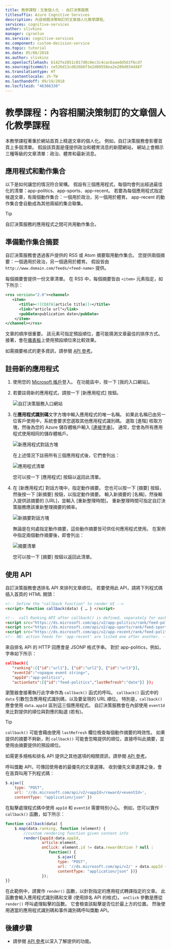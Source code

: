 ```yaml
---
title: 教學課程：文章個人化 - 自訂決策服務
titlesuffix: Azure Cognitive Services
description: 內容相關決策制訂的文章個人化教學課程。
services: cognitive-services
author: slivkins
manager: cgronlun
ms.service: cognitive-services
ms.component: custom-decision-service
ms.topic: tutorial
ms.date: 05/08/2018
ms.author: slivkins
ms.openlocfilehash: b142fe2051c017d0c0ec3c4cac6aaedd563f6cd7
ms.sourcegitcommit: ce526d13cd826b6f3e2d80558ea2e289d034d48f
ms.translationtype: HT
ms.contentlocale: zh-TW
ms.lasthandoff: 09/19/2018
ms.locfileid: "46366330"
---
```

# <a name="tutorial-article-personalization-for-contextual-decision-making"></a>教學課程：內容相關決策制訂的文章個人化教學課程

本教學課程著重於網站首頁上精選文章的個人化。 例如，自訂決策服務會影響首頁上多個清單。 假設該頁面是僅提供政治和體育消息的新聞網站， 網站上會顯示三種等級的文章清單：政治、體育和最新消息。

## <a name="applications-and-action-sets"></a>應用程式和動作集合

以下是如何讓您的情況符合架構。 假設有三個應用程式，每個均會列出經過最佳化的清單：app-politics、app-sports、app-recent。 若要為每個應用程式指定候選文章，有兩個動作集合：一個用於政治，另一個用於體育。 app-recent 的動作集合會自動成為其他兩組的集合聯集。

> [!TIP]
> 自訂決策服務的應用程式之間可共用動作集合。

## <a name="prepare-action-set-feeds"></a>準備動作集合摘要

自訂決策服務會透過客戶提供的 RSS 或 Atom 摘要取用動作集合。 您提供兩個摘要：一個適用於政治，另一個適用於體育。 假設皆由 `http://www.domain.com/feeds/<feed-name>` 提供。

每個摘要會提供一份文章清單。 在 RSS 中，每個摘要皆由 `<item>` 元素指定，如下所示：

```xml
<rss version="2.0"><channel>
   <item>
      <title><![CDATA[article title]]></title>
      <link>"article url"</link>
      <pubDate>publication date</pubDate>
    </item>
</channel></rss>
```

文章的順序很重要。 該元素可指定預設順位，盡可能猜測文章最佳的排序方式。 接著，會在[儀表板](#performance-dashboard)上使用預設順位來比較效果。

如需摘要格式的更多資訊，請參閱 [API 參考](custom-decision-service-api-reference.md#action-set-api-customer-provided)。

## <a name="register-a-new-app"></a>註冊新的應用程式

1. 使用您的 [Microsoft 帳戶](https://account.microsoft.com/account)登入。 在功能區中，按一下 [我的入口網站]。

2. 若要註冊新的應用程式，請按一下 [新應用程式] 按鈕。

    ![自訂決策服務入口網站](./media/custom-decision-service-tutorial/portal.png)

3. 在**應用程式識別碼**文字方塊中輸入應用程式的唯一名稱。 如果此名稱已由另一位客戶使用中，系統會要求您選取其他應用程式識別碼。 選取 [進階] 核取方塊，然後為您的 Azure 儲存體帳戶輸入 [[連接字串]](../../storage/common/storage-configure-connection-string.md)。 通常，您會為所有應用程式使用相同的儲存體帳戶。

    ![新應用程式對話方塊](./media/custom-decision-service-tutorial/new-app-dialog.png)

    在上述情況下註冊所有三個應用程式後，它們會列出：

    ![應用程式清單](./media/custom-decision-service-tutorial/apps.png)

    您可以按一下 [應用程式] 按鈕以返回此清單。

4. 在 [新應用程式] 對話方塊中，指定動作摘要。 您也可以按一下 [摘要] 按鈕，然後按一下 [新摘要] 按鈕，以指定動作摘要。 輸入新摘要的 [名稱]，然後輸入提供該摘要的 [URL]，並輸入 [重新整理時間]。 重新整理時間可指定自訂決策服務應該重新整理摘要的頻率。

    ![新摘要對話方塊](./media/custom-decision-service-tutorial/new-feed-dialog.png)

    無論是在何處指定動作摘要，這些動作摘要皆可供任何應用程式使用。 在案例中指定兩個動作摘要後，即會列出：

    ![摘要清單](./media/custom-decision-service-tutorial/feeds.png)

    您可以按一下 [摘要] 按鈕以返回此清單。

## <a name="use-the-apis"></a>使用 API

自訂決策服務會透排名 API 來排列文章順位。 若要使用此 API，請將下列程式碼插入首頁的 HTML 開頭：

```html
<!-- Define the "callback function" to render UI -->
<script> function callback(data) { … } </script>

<!--  call Ranking API after callback() is defined, separately for each app -->
<script src="https://ds.microsoft.com/api/v2/app-politics/rank/feed-politics" async></script>
<script src="https://ds.microsoft.com/api/v2/app-sports/rank/feed-sports" async></script>
<script src="https://ds.microsoft.com/api/v2/app-recent/rank/feed-politics/feed-sports" async></script>
<!-- NB: action feeds for 'app-recent' are listed one after another. -->
```

來自排名 API 的 HTTP 回應會是 JSONP 格式字串。 對於 app-politics，例如，字串如下所示：

```json
callback({
   "ranking":[{"id":"url1"}, {"id":"url2"}, {"id":"url3"}],
   "eventId":"<opaque event string>",
   "appId":"app-politics",
   "actionSets":[{"id":"feed-politics","lastRefresh":"date"}] });
```

瀏覽器會接著執行此字串作為 `callback()` 函式的呼叫。 `callback()` 函式中的 `data` 引數包含應用程式識別碼，以及要呈現的 URL 順位。 特別是，`callback()` 應會使用 `data.appId` 區別這三個應用程式。 自訂決策服務會在內部使用 `eventId` 來比對提供的順位與對應的點選 (若有)。

> [!TIP]
> `callback()` 可能會藉由使用 `lastRefresh` 欄位檢查每個動作摘要的時效性。 如果提供的摘要不夠新，則 `callback()` 可能會忽略提供的順位，直接呼叫此摘要，並使用由摘要提供的預設順位。

如需更多規格和排名 API 提供之其他選項的相關資訊，請參閱 [API 參考](custom-decision-service-api-reference.md)。

呼叫獎勵 API，可傳回使用者的最優先的文章選擇。 收到優先文章選擇之後，會在首頁叫用下列程式碼：

```javascript
$.ajax({
    type: "POST",
    url: '//ds.microsoft.com/api/v2/<appId>/reward/<eventId>',
    contentType: "application/json" })
```

在點擊處理程式碼中使用 `appId` 和 `eventId` 需要特別小心。 例如，您可以實作 `callback()` 函數，如下所示：

```javascript
function callback(data) {
    $.map(data.ranking, function (element) {
        //custom rendering function given content info
        render({appId:data.appId,
                article:element,
                onClick: element.id != data.rewardAction ? null :
                   function() {
                       $.ajax({
                       type: "POST",
                       url: '//ds.microsoft.com/api/v2/' + data.appId + '/reward/' + data.eventId,
                       contentType: "application/json" })}
                });
}}
```

在此範例中，請實作 `render()` 函數，以針對指定的應用程式轉譯指定的文章。 此函數會輸入應用程式識別碼和文章 (使用排名 API 的格式)。 `onClick` 參數是應從 `render()` 呼叫處理點擊的函數。 它會檢查該點擊是否位於最上方的位置。 然後使用適當的應用程式識別碼和事件識別碼呼叫獎勵 API。

## <a name="next-steps"></a>後續步驟

* 請參閱 [API 參考](custom-decision-service-api-reference.md)以深入了解提供的功能。